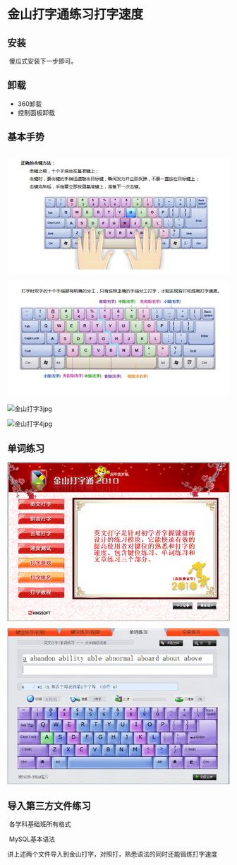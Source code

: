 # 金山打字通练习打字速度

## 安装

​	傻瓜式安装下一步即可。

## 卸载

* 360卸载
* 控制面板卸载

## 基本手势

​	![金山打字1](..\img\金山打字1.jpg)

![金山打字2](..\img\金山打字2.jpg)

![金山打字3jpg](C..\img\金山打字3jpg.jpg)

![金山打字4jpg](C:\Users\moon\Desktop\基础前置课\img\金山打字4jpg.jpg)



## 单词练习

![金山打字5](..\img\金山打字5.png)

![金山打字6](..\img\金山打字6.png)





## 导入第三方文件练习

​	各学科基础班所有格式

​	MySQL基本语法

​	讲上述两个文件导入到金山打字，对照打，熟悉语法的同时还能锻炼打字速度









